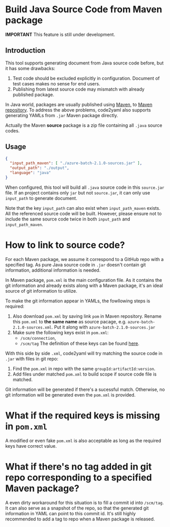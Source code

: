 # Build Java Source Code from Maven package
**IMPORTANT** This feature is still under development.

## Introduction
This tool supports generating document from Java source code before, but it has some drawbacks:
1. Test code should be excluded explicitly in configuration. Document of test cases makes no sense for end users.
2. Publishing from latest source code may mismatch with already published package.

In Java world, packages are usually published using [Maven](https://maven.apache.org/index.html), to [Maven repository](https://search.maven.org/). To address the above problems, code2yaml also supports generating YAMLs from `.jar` Maven package directly.

Actually the Maven **source** package is a zip file containing all `.java` source codes.

## Usage
```json
{
  "input_path_maven": [ "./azure-batch-2.1.0-sources.jar" ],
  "output_path": "./output",
  "language": "java"
}
```
When configured, this tool will build all `.java` source code in this `source.jar` file. If an project contains only `jar` but not `source.jar`, it can only use `input_path` to generate document.

Note that the key `input_path` can also exist when `input_path_maven` exists. All the referenced source code will be built. However, please ensure not to include the same source code twice in both `input_path` and `input_path_maven`.

# How to link to source code?
For each Maven package, we assume it correspond to a GitHub repo with a specified tag. As pure Java source code in `.jar` doesn't contain git information, additional information is needed.

In Maven package, `pom.xml` is the main configuration file. As it contains the git information and already exists along with a Maven package, it's an ideal source of git information to utilize.

To make the git information appear in YAMLs, the fowllowing steps is required:
1. Also download `pom.xml` by saving link `pom` in Maven repository. Rename this `pom.xml` to **the same name** as source pacage, e.g. `azure-batch-2.1.0-sources.xml`. Put it along with `azure-batch-2.1.0-sources.jar`
2. Make sure the following keys exist in `pom.xml`: 
    * `/scm/connection`,
    * `/scm/tag`
  The definition of these keys can be found [here](https://maven.apache.org/pom.html#SCM).

With this side by side `.xml`, code2yaml will try matching the source code in `.jar` with files in git repo:
1. Find the `pom.xml` in repo with the same `groupId:artifactId:version`.
2. Add files under matched `pom.xml` to build scope if source code file is matched.

Git information will be generated if there's a sucessful match. Otherwise, no git information will be generated even the `pom.xml` is provided.

# What if the required keys is missing in `pom.xml`
A modified or even fake `pom.xml` is also acceptable as long as the required keys have correct value.

# What if there's no tag added in git repo corresponding to a specified Maven package?
A even dirty workaround for this situation is to fill a commit id into `/scm/tag`. It can also serve as a snapshot of the repo, so that the generated git information in YAML can point to this commit id.
It's still highly recommended to add a tag to repo when a Maven package is released.